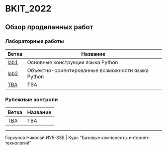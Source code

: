 # BKIT_2022
## Обзор проделанных работ
### Лабораторные работы
| Ветка                                                                    | Название                                          |
|--------------------------------------------------------------------------|---------------------------------------------------|
| [lab1](https://github.com/NikolayB800H/BKIT_2022/tree/lab1-in-progress)  | Основные конструкции языка Python                 |
| [lab2](https://github.com/NikolayB800H/BKIT_2022/tree/lab2)              | Объектно-ориентированные возможности языка Python |
| [TBA](https://www.youtube.com/watch?v=dQw4w9WgXcQ&ab_channel=RickAstley) | TBA                                               |
### Рубежные контроли
| Ветка                                                                    | Название                                          |
|--------------------------------------------------------------------------|---------------------------------------------------|
| [TBA](https://www.youtube.com/watch?v=dQw4w9WgXcQ&ab_channel=RickAstley) | TBA                                               |
---
Горкунов Николай ИУ5-33Б | Курс "Базовые компоненты интернет-технологий"